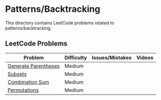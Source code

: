 # Patterns/Backtracking

This directory contains LeetCode problems related to patterns/backtracking.

## LeetCode Problems

| Problem | Difficulty | Issues/Mistakes | Videos |
|---------|------------|-----------------|--------|
| [Generate Parentheses](https://leetcode.com/problems/generate-parentheses/description/) | Medium | | |
| [Subsets](https://leetcode.com/problems/subsets/) | Medium | | |
| [Combination Sum](https://leetcode.com/problems/combination-sum/) | Medium | | |
| [Permutations](https://leetcode.com/problems/permutations/description/) | Medium | | |